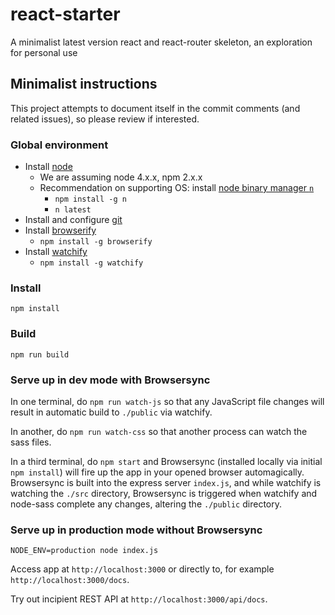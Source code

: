# react-starter
A minimalist latest version react and react-router skeleton, an exploration for personal use

## Minimalist instructions

This project attempts to document itself in the commit comments (and related issues), so please review if interested.

### Global environment

* Install [node](https://nodejs.org/en/)
    * We are assuming node 4.x.x, npm 2.x.x
    * Recommendation on supporting OS: install [node binary manager `n`](https://github.com/tj/n)
        * `npm install -g n`
        * `n latest`
* Install and configure [git](https://git-scm.com/book/en/v2)
* Install [browserify](http://browserify.org/)
    * `npm install -g browserify`
* Install [watchify](https://github.com/substack/watchify)
    * `npm install -g watchify`

### Install

````
npm install
````

### Build

````
npm run build
````

### Serve up in dev mode with Browsersync

In one terminal, do `npm run watch-js` so that any JavaScript file changes will result in automatic build to `./public` via watchify.

In another, do `npm run watch-css` so that another process can watch the sass files.

In a third terminal, do `npm start` and Browsersync (installed locally via initial `npm install`) will fire up the app in your opened browser automagically. Browsersync is built into the express server `index.js`, and while watchify is watching the `./src` directory, Browsersync is triggered when watchify and node-sass complete any changes, altering the `./public` directory.

### Serve up in production mode without Browsersync

```
NODE_ENV=production node index.js
```

Access app at `http://localhost:3000` or directly to, for example `http://localhost:3000/docs`.

Try out incipient REST API at `http://localhost:3000/api/docs`.
